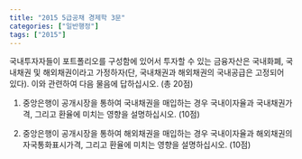 ```yaml
---
title: "2015 5급공채 경제학 3문"
categories: ["일반행정"]
tags: ["2015"]
---
```


국내투자자들이 포트폴리오를 구성함에 있어서 투자할 수 있는 금융자산은 국내화폐, 국내채권 및 해외채권이라고 가정하자(단, 국내채권과 해외채권의 국내공급은 고정되어 있다). 이와 관련하여 다음 물음에 답하십시오. (총 20점)

1) 중앙은행이 공개시장을 통하여 국내채권을 매입하는 경우 국내이자율과 국내채권가격, 그리고 환율에 미치는 영향을 설명하십시오. (10점)

2) 중앙은행이 공개시장을 통하여 해외채권을 매입하는 경우 국내이자율과 해외채권의 자국통화표시가격, 그리고 환율에 미치는 영향을 설명하십시오. (10점)

